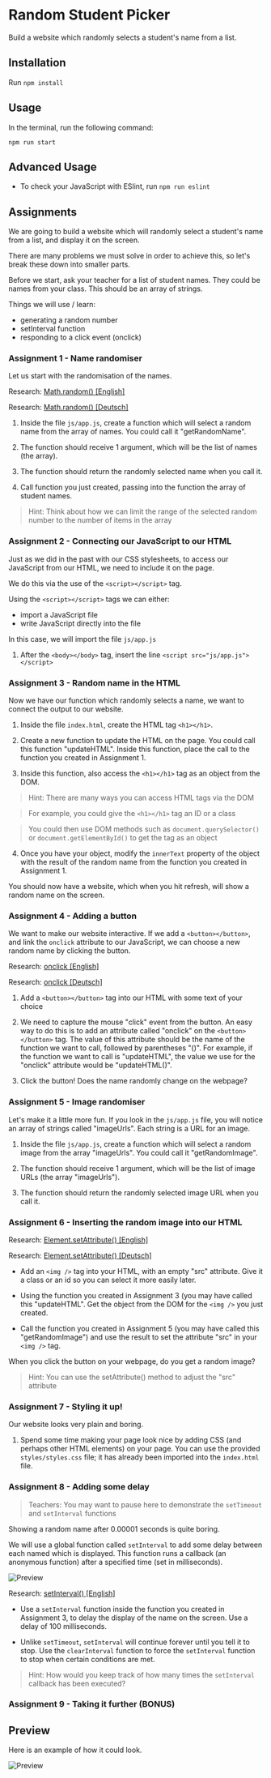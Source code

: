 # Random Student Picker

Build a website which randomly selects a student's name from a list.

## Installation

Run `npm install`

## Usage

In the terminal, run the following command:

`npm run start`

## Advanced Usage

- To check your JavaScript with ESlint, run `npm run eslint`

## Assignments

We are going to build a website which will randomly select a student's name from a list, and display it on the screen.

There are many problems we must solve in order to achieve this,
so let's break these down into smaller parts.

Before we start, ask your teacher for a list of student names.
They could be names from your class. This should be an array of strings.

Things we will use / learn:

- generating a random number
- setInterval function
- responding to a click event (onclick)

### Assignment 1 - Name randomiser

Let us start with the randomisation of the names.

Research: [Math.random() [English]](https://developer.mozilla.org/en-US/docs/Web/JavaScript/Reference/Global_Objects/Math/random)

Research: [Math.random() [Deutsch]](https://developer.mozilla.org/de/docs/Web/JavaScript/Reference/Global_Objects/Math/math.random)

1. Inside the file `js/app.js`, create a function which will select a random name from the array of names. You could call it "getRandomName".

2. The function should receive 1 argument, which will be the list of names (the array).

3. The function should return the randomly selected name when you call it.

4. Call function you just created, passing into the function the array of student names.

> Hint: Think about how we can limit the range of the selected
> random number to the number of items in the array

### Assignment 2 - Connecting our JavaScript to our HTML

Just as we did in the past with our CSS stylesheets, to access our JavaScript from our HTML, we need to include it on the page.

We do this via the use of the `<script></script>` tag.

Using the `<script></script>` tags we can either:

- import a JavaScript file
- write JavaScript directly into the file

In this case, we will import the file `js/app.js`

1. After the `<body></body>` tag, insert the line `<script src="js/app.js"></script>`

### Assignment 3 - Random name in the HTML

Now we have our function which randomly selects a name, we want
to connect the output to our website.

1. Inside the file `index.html`, create the HTML tag `<h1></h1>`.

2. Create a new function to update the HTML on the page. You could call this function "updateHTML". Inside this function, place the call to the function you created in Assignment 1.

3. Inside this function, also access the `<h1></h1>` tag as an object from the DOM.

> Hint: There are many ways you can access HTML tags via the DOM

> For example, you could give the `<h1></h1>` tag an ID or a class

> You could then use DOM methods such as `document.querySelector()` or `document.getElementById()` to get the tag as an object

4. Once you have your object, modify the `innerText` property of the object with the result of the random name from the function you created in Assignment 1.

You should now have a website, which when you hit refresh, will show a random name on the screen.

### Assignment 4 - Adding a button

We want to make our website interactive. If we add a `<button></button>`, and link the `onclick` attribute to our JavaScript, we can choose a new random name by clicking the button.

Research: [onclick [English]](https://developer.mozilla.org/en-US/docs/Web/API/GlobalEventHandlers/onclick)

Research: [onclick [Deutsch]](https://developer.mozilla.org/de/docs/Web/API/GlobalEventHandlers/onclick)

1. Add a `<button></button>` tag into our HTML with some text of your choice

2. We need to capture the mouse "click" event from the button. An easy way to do this is to add an attribute called "onclick" on the `<button></button>` tag. The value of this attribute should be the name of the function we want to call, followed by parentheses "()". For example, if the function we want to call is "updateHTML", the value we use for the "onclick" attribute would be "updateHTML()".

3. Click the button! Does the name randomly change on the webpage?

### Assignment 5 - Image randomiser

Let's make it a little more fun. If you look in the `js/app.js` file, you will notice an array of strings called "imageUrls". Each string is a URL for an image.

1. Inside the file `js/app.js`, create a function which will select a random image from the array "imageUrls". You could call it "getRandomImage".

2. The function should receive 1 argument, which will be the list of image URLs (the array "imageUrls").

3. The function should return the randomly selected image URL when you call it.

### Assignment 6 - Inserting the random image into our HTML

Research: [Element.setAttribute() [English]](https://developer.mozilla.org/en-US/docs/Web/API/Element/setAttribute)

Research: [Element.setAttribute() [Deutsch]](https://developer.mozilla.org/de/docs/Web/API/Element/setAttribute)

- Add an `<img />` tag into your HTML, with an empty "src" attribute. Give it a class or an id so you can select it more easily later.

- Using the function you created in Assignment 3 (you may have called this "updateHTML". Get the object from the DOM for the `<img />` you just created.

- Call the function you created in Assignment 5 (you may have called this "getRandomImage") and use the result to set the attribute "src" in your `<img />` tag.

When you click the button on your webpage, do you get a random image?

> Hint: You can use the setAttribute() method to adjust the "src" attribute

### Assignment 7 - Styling it up!

Our website looks very plain and boring.

1. Spend some time making your page look nice by adding CSS (and perhaps other HTML elements) on your page. You can use the provided `styles/styles.css` file; it has already been imported into the `index.html` file.

### Assignment 8 - Adding some delay

> Teachers: You may want to pause here to demonstrate the `setTimeout` and `setInterval` functions

Showing a random name after 0.00001 seconds is quite boring.

We will use a global function called `setInterval` to add some delay between each named which is displayed. This function runs a callback (an anonymous function) after a specified time (set in milliseconds).

![Preview](assignment-6-preview.gif)

Research: [setInterval() [English]](https://developer.mozilla.org/en-US/docs/Web/API/WindowOrWorkerGlobalScope/setInterval)

- Use a `setInterval` function inside the function you created in Assignment 3, to delay the display of the name on the screen. Use a delay of 100 milliseconds.

- Unlike `setTimeout`, `setInterval` will continue forever until you tell it to stop. Use the `clearInterval` function to force the `setInterval` function to stop when certain conditions are met.

> Hint: How would you keep track of how many times the `setInterval` callback has been executed?

### Assignment 9 - Taking it further (BONUS)

## Preview

Here is an example of how it could look.

![Preview](preview.gif)
